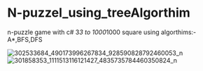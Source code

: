 # N-puzzel_using_treeAlgorthim
n-puzzle game with c#
3*3 to 1000*1000 square
using algorthims:-
A*,BFS,DFS

![302533684_490173996267834_928590828792460053_n](https://user-images.githubusercontent.com/73147463/188249067-617ce6e2-a666-4c35-b5d4-c747d2673487.jpg)
![301858353_1111513116121427_4835735784460350824_n](https://user-images.githubusercontent.com/73147463/188249068-26f21a01-6d69-4e97-b5ad-dd2f2f8ea47d.jpg)
